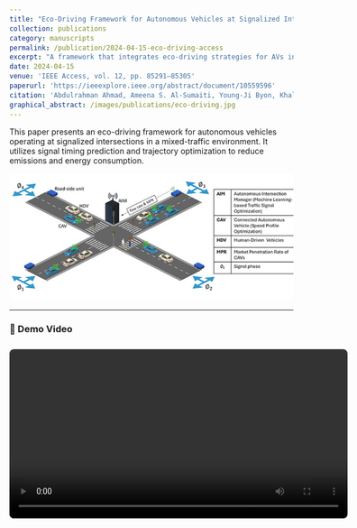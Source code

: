 ```yaml
---
title: "Eco-Driving Framework for Autonomous Vehicles at Signalized Intersections in Mixed-Traffic Environment"
collection: publications
category: manuscripts
permalink: /publication/2024-04-15-eco-driving-access
excerpt: "A framework that integrates eco-driving strategies for AVs in mixed-traffic urban intersections."
date: 2024-04-15
venue: 'IEEE Access, vol. 12, pp. 85291–85305'
paperurl: 'https://ieeexplore.ieee.org/abstract/document/10559596'
citation: 'Abdulrahman Ahmad, Ameena S. Al-Sumaiti, Young-Ji Byon, Khalifa Al-Hosani. (2024). "Eco-Driving Framework for Autonomous Vehicles at Signalized Intersections in Mixed-Traffic Environment." <i>IEEE Access</i>. 12: 85291–85305.'
graphical_abstract: /images/publications/eco-driving.jpg
---
```


This paper presents an eco-driving framework for autonomous vehicles operating at signalized intersections in a mixed-traffic environment. It utilizes signal timing prediction and trajectory optimization to reduce emissions and energy consumption.

<img src="/images/publications/eco-driving.jpg" alt="Graphical Abstract" width="600" style="border-radius: 8px;" />

---

### 🎥 Demo Video

<video width="600" controls style="border-radius: 8px; margin-top: 10px;">
  <source src="\assets\videos\eco_driving_paper\ecodriving_paper_video.mp4" type="video/mp4">
  Your browser does not support the video tag.
</video>
